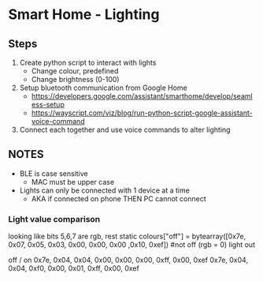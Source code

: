 # Smart Home - Lighting


## Steps
1. Create python script to interact with lights
    * Change colour, predefined
    * Change brightness (0-100)
2. Setup bluetooth communication from Google Home
    * https://developers.google.com/assistant/smarthome/develop/seamless-setup
    * https://wayscript.com/viz/blog/run-python-script-google-assistant-voice-command
3. Connect each together and use voice commands to alter lighting

## NOTES
* BLE is case sensitive 
    * MAC must be upper case
* Lights can only be connected with 1 device at a time
    * AKA if connected on phone THEN PC cannot connect

### Light value comparison
looking like bits 5,6,7 are rgb, rest static
colours["off"] =          bytearray([0x7e, 0x07, 0x05, 0x03, 0x00, 0x00, 0x00 ,0x10, 0xef]) #not off (rgb = 0) light out

off / on
0x7e, 0x04, 0x04, 0x00, 0x00, 0x00, 0xff, 0x00, 0xef
0x7e, 0x04, 0x04, 0xf0, 0x00, 0x01, 0xff, 0x00, 0xef